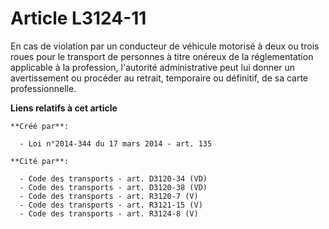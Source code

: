 # Article L3124-11

En cas de violation par un conducteur de véhicule motorisé à deux ou trois roues pour le transport de personnes à titre
onéreux de la réglementation applicable à la profession, l'autorité administrative peut lui donner un avertissement ou
procéder au retrait, temporaire ou définitif, de sa carte professionnelle.

**Liens relatifs à cet article**

	**Créé par**:

	  - Loi n°2014-344 du 17 mars 2014 - art. 135

	**Cité par**:

	  - Code des transports - art. D3120-34 (VD)
	  - Code des transports - art. D3120-38 (VD)
	  - Code des transports - art. R3120-7 (V)
	  - Code des transports - art. R3121-15 (V)
	  - Code des transports - art. R3124-8 (V)
